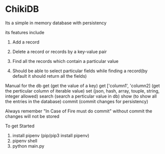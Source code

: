 # ChikiDB
Its a simple in memory database with persistency

its features include
1. Add a record

2. Delete a record or records by a key-value pair

3. Find all the records which contain a particular value

4. Should be able to select particular fields while finding a record(by default it should return all the fields)


Manual for the db
get <key> (get the value of a key)
get <key> ['column1', 'column2] (get the perticular column of iterable value)
set <key> <value> (json, hash, array, touple, string, integer allowed)
search <value> (search a perticular value in db)
show (to show all the entries in the database)
commit (commit changes for persistency)


Always remember "In Case of Fire must do commit"
without commit the changes will not be stored

To get Started
1) install pipenv (pip/pip3 install pipenv) 
2) pipenv shell
3) python main.py
